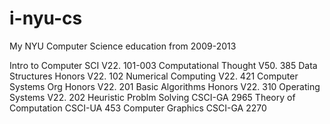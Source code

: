 # i-nyu-cs
My NYU Computer Science education from 2009-2013

Intro to Computer SCI V22. 101-003
Computational Thought V50. 385
Data Structures Honors V22. 102
Numerical Computing V22. 421
Computer Systems Org Honors V22. 201
Basic Algorithms Honors V22. 310
Operating Systems V22. 202
Heuristic Problm Solving CSCI-GA 2965
Theory of Computation CSCI-UA 453
Computer Graphics CSCI-GA 2270
